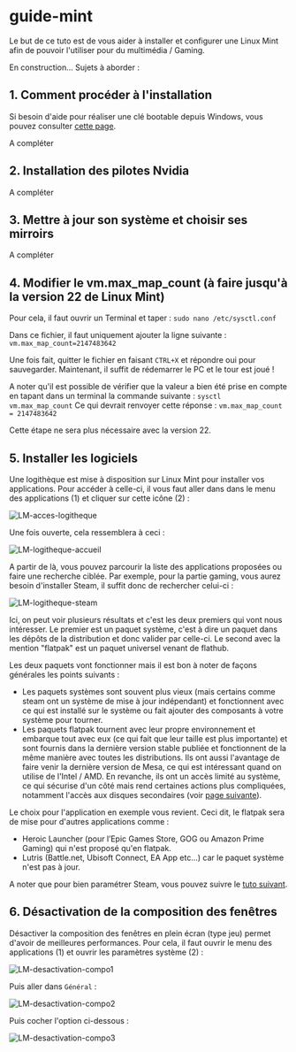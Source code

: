 # guide-mint

Le but de ce tuto est de vous aider à installer et configurer une Linux Mint afin de pouvoir l'utiliser pour du multimédia / Gaming.

En construction... Sujets à aborder :

## 1. Comment procéder à l'installation

Si besoin d'aide pour réaliser une clé bootable depuis Windows, vous pouvez consulter [cette page](https://emmabuntus.org/installer-emmabuntus-de5/#Avec_loutil_Etcher).

A compléter

## 2. Installation des pilotes Nvidia

A compléter

## 3. Mettre à jour son système et choisir ses mirroirs

A compléter

## 4. Modifier le vm.max_map_count (à faire jusqu'à la version 22 de Linux Mint)

Pour cela, il faut ouvrir un Terminal et taper : `sudo nano /etc/sysctl.conf`

Dans ce fichier, il faut uniquement ajouter la ligne suivante : `vm.max_map_count=2147483642`

Une fois fait, quitter le fichier en faisant `CTRL+X` et répondre oui pour sauvegarder.
Maintenant, il suffit de rédemarrer le PC et le tour est joué !

A noter qu'il est possible de vérifier que la valeur a bien été prise en compte en tapant dans un terminal la commande suivante : `sysctl vm.max_map_count`
Ce qui devrait renvoyer cette réponse : `vm.max_map_count = 2147483642`

Cette étape ne sera plus nécessaire avec la version 22.

## 5. Installer les logiciels

Une logithèque est mise à disposition sur Linux Mint pour installer vos applications. Pour accéder à celle-ci, il vous faut aller dans dans le menu des applications (1) et cliquer sur cette icône (2) :

![LM-acces-logitheque](https://github.com/Gaming-Linux-FR/guide-mint/assets/21110485/ad2a9e25-274a-48fb-983d-f4e8d470ea7c)

Une fois ouverte, cela ressemblera à ceci :

![LM-logitheque-accueil](https://github.com/Gaming-Linux-FR/guide-mint/assets/21110485/84b0a680-438e-455d-9951-7647504b6b55)

A partir de là, vous pouvez parcourir la liste des applications proposées ou faire une recherche ciblée. Par exemple, pour la partie gaming, vous aurez besoin d'installer Steam, il suffit donc de rechercher celui-ci :

![LM-logitheque-steam](https://github.com/Gaming-Linux-FR/guide-mint/assets/21110485/35f8db07-d685-44cd-b927-f59f5cf0816b)

Ici, on peut voir plusieurs résultats et c'est les deux premiers qui vont nous intéresser. Le premier est un paquet système, c'est à dire un paquet dans les dépôts de la distribution et donc valider par celle-ci. Le second avec la mention "flatpak" est un paquet universel venant de flathub.

Les deux paquets vont fonctionner mais il est bon à noter de façons générales les points suivants :
- Les paquets systèmes sont souvent plus vieux (mais certains comme steam ont un système de mise à jour indépendant) et fonctionnent avec ce qui est installé sur le système ou fait ajouter des composants à votre système pour tourner.
- Les paquets flatpak tournent avec leur propre environnement et embarque tout avec eux (ce qui fait que leur taille est plus importante) et sont fournis dans la dernière version stable publiée et fonctionnent de la même manière avec toutes les distributions. Ils ont aussi l'avantage de faire venir la dernière version de Mesa, ce qui est intéressant quand on utilise de l'Intel / AMD. En revanche, ils ont un accès limité au système, ce qui sécurise d'un côté mais rend certaines actions plus compliquées, notamment l'accès aux disques secondaires (voir [page suivante](https://github.com/Gaming-Linux-FR/glf-astuces?tab=readme-ov-file#acc%C3%A8s-%C3%A0-un-second-disque-sur-steam-flatpak)).

Le choix pour l'application en exemple vous revient. Ceci dit, le flatpak sera de mise pour d'autres applications comme :

- Heroic Launcher (pour l’Epic Games Store, GOG ou Amazon Prime Gaming) qui n'est proposé qu'en flatpak.
- Lutris (Battle.net, Ubisoft Connect, EA App etc…) car le paquet système n'est pas à jour.

A noter que pour bien paramétrer Steam, vous pouvez suivre le [tuto suivant](https://github.com/Gaming-Linux-FR/steam-post-install?tab=readme-ov-file#steam-linux-post-installation).

## 6. Désactivation de la composition des fenêtres

Désactiver la composition des fenêtres en plein écran (type jeu) permet d'avoir de meilleures performances.
Pour cela, il faut ouvrir le menu des applications (1) et ouvrir les paramètres système (2) :

![LM-desactivation-compo1](https://github.com/Gaming-Linux-FR/guide-mint/assets/21110485/a4790345-ced0-459f-894b-7b4e79f649cf)

Puis aller dans `Général` :

![LM-desactivation-compo2](https://github.com/Gaming-Linux-FR/guide-mint/assets/21110485/6abede6b-faba-48b8-a1e6-0409f5e3aa48)

Puis cocher l'option ci-dessous :

![LM-desactivation-compo3](https://github.com/Gaming-Linux-FR/guide-mint/assets/21110485/d89d66ce-6ebb-4970-b6f9-b3f6aa58bc78)
